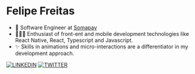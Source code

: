  # Felipe Freitas

- 🏢 Software Engineer at [Somapay](https://somapay.com.br/)
- 👨🏻‍💻 Enthusiast of front-ent and mobile development technologies like React Native, React, Typescript and Javascript.
- ✨ Skills in animations and micro-interactions are a differentiator in my development approach.

[![LINKEDIN](https://img.shields.io/badge/Linkedin-black?style=for-the-badge&logo=linkedin)](https://www.linkedin.com/in/felipefreitasa)
[![TWITTER](https://img.shields.io/badge/Twitter-black?style=for-the-badge&logo=twitter)](https://twitter.com/ofelipefreitas_)
